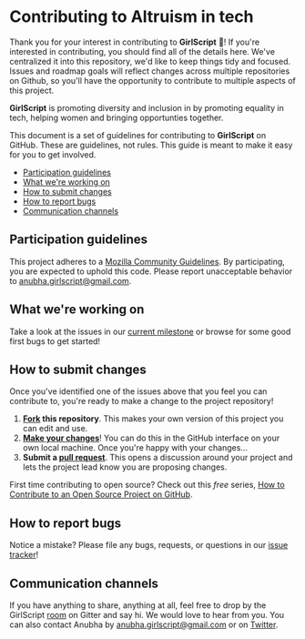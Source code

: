 # Contributing to Altruism in tech

Thank you for your interest in contributing to **GirlScript** :tada:! 
If you're interested in contributing, you should find all of the details here. We've centralized it into this repository, we'd like to keep things tidy and focused. Issues and roadmap goals will reflect changes across multiple repositories on Github, so you'll have the opportunity to contribute to multiple aspects of this project.

**GirlScript** is promoting diversity and inclusion in by promoting equality in tech, helping women and bringing opportunties together.

This document is a set of guidelines for contributing to **GirlScript** on GitHub. These are guidelines, not rules. This guide is meant to make it easy for you to get involved.

* [Participation guidelines](#participation-guidelines)
* [What we're working on](#what-were-working-on)
* [How to submit changes](#how-to-submit-changes)
* [How to report bugs](#how-to-report-bugs)
* [Communication channels](#communication-channels)

## Participation guidelines

This project adheres to a [Mozilla Community Guidelines](https://www.mozilla.org/en-US/about/governance/policies/participation/). By participating, you are expected to uphold this code. Please report unacceptable behavior to anubha.girlscript@gmail.com.

## What we're working on

Take a look at the issues in our [current milestone](https://github.com/girlscript/contribute-girlscript/issues) or browse for some good first bugs to get started! 

## How to submit changes

Once you've identified one of the issues above that you feel you can contribute to, you're ready to make a change to the project repository!
 
 1. **[Fork](https://help.github.com/articles/fork-a-repo/) this repository**. This makes your own version of this project you can edit and use.
 2. **[Make your changes](https://guides.github.com/activities/forking/#making-changes)**! You can do this in the GitHub interface on your own local machine. Once you're happy with your changes...
 3. **Submit a [pull request](https://help.github.com/articles/proposing-changes-to-a-project-with-pull-requests/)**. This opens a discussion around your project and lets the project lead know you are proposing changes.

 First time contributing to open source? Check out this *free* series, [How to Contribute to an Open Source Project on GitHub](https://egghead.io/series/how-to-contribute-to-an-open-source-project-on-github).

## How to report bugs

Notice a mistake? Please file any bugs, requests, or questions in our [issue tracker](https://github.com/girlscript/contribute-girlscript/issues)!

## Communication channels

If you have anything to share, anything at all, feel free to drop by the GirlScript [room](https://gitter.im/Girl-script/Lobby) on Gitter and say hi. We would love to hear from you. You can also contact Anubha by anubha.girlscript@gmail.com or on [Twitter](https://twitter.com/anubhamane).

